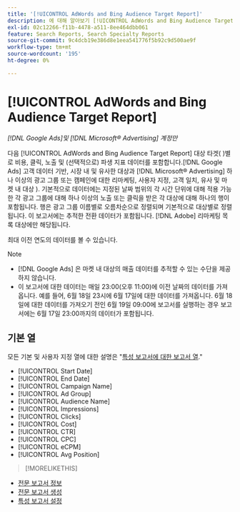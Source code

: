 ```yaml
---
title: '[!UICONTROL AdWords and Bing Audience Target Report]'
description: 에 대해 알아보기 [!UICONTROL AdWords and Bing Audience Target Report].
exl-id: 02c12266-f11b-4478-a511-8ee464dbb061
feature: Search Reports, Search Specialty Reports
source-git-commit: 9c4dcb19e386d8e1eea541776f5b92c9d500ae9f
workflow-type: tm+mt
source-wordcount: '195'
ht-degree: 0%

---
```


# [!UICONTROL AdWords and Bing Audience Target Report]

*[!DNL Google Ads]및 [!DNL Microsoft® Advertising] 계정만*

다음 [!UICONTROL AdWords and Bing Audience Target Report] 대상 타겟( )별로 비용, 클릭, 노출 및 (선택적으로) 파생 지표 데이터를 포함합니다.[!DNL Google Ads] 고객 데이터 기반, 시장 내 및 유사한 대상과 [!DNL Microsoft® Advertising] 하나 이상의 광고 그룹 또는 캠페인에 대한 리마케팅, 사용자 지정, 고객 일치, 유사 및 마켓 내 대상 ). 기본적으로 데이터에는 지정된 날짜 범위의 각 시간 단위에 대해 적용 가능한 각 광고 그룹에 대해 하나 이상의 노출 또는 클릭을 받은 각 대상에 대해 하나의 행이 포함됩니다. 행은 광고 그룹 이름별로 오름차순으로 정렬되며 기본적으로 대상별로 정렬됩니다. 이 보고서에는 추적한 전환 데이터가 포함됩니다. [!DNL Adobe] 리마케팅 목록 대상에만 해당됩니다.

최대 이전 연도의 데이터를 볼 수 있습니다.

>[!NOTE]
>
>* [!DNL Google Ads] 은 마켓 내 대상의 매출 데이터를 추적할 수 있는 수단을 제공하지 않습니다.
>* 이 보고서에 대한 데이터는 매일 23:00(오후 11:00)에 이전 날짜의 데이터를 가져옵니다. 예를 들어, 6월 18일 23시에 6월 17일에 대한 데이터를 가져옵니다. 6월 18일에 대한 데이터를 가져오기 전인 6월 19일 09:00에 보고서를 실행하는 경우 보고서에는 6월 17일 23:00까지의 데이터가 포함됩니다.

## 기본 열

모든 기본 및 사용자 지정 열에 대한 설명은 &quot;[특성 보고서에 대한 보고서 열](specialty-report-columns.md).&quot;

* [!UICONTROL Start Date]
* [!UICONTROL End Date]
* [!UICONTROL Campaign Name]
* [!UICONTROL Ad Group]
* [!UICONTROL Audience Name]
* [!UICONTROL Impressions]
* [!UICONTROL Clicks]
* [!UICONTROL Cost]
* [!UICONTROL CTR]
* [!UICONTROL CPC]
* [!UICONTROL eCPM]
* [!UICONTROL Avg Position]

>[!MORELIKETHIS]
>
* [전문 보고서 정보](specialty-report-about.md)
* [전문 보고서 생성](specialty-report-generate.md)
* [특성 보고서 설정](specialty-report-settings.md)
